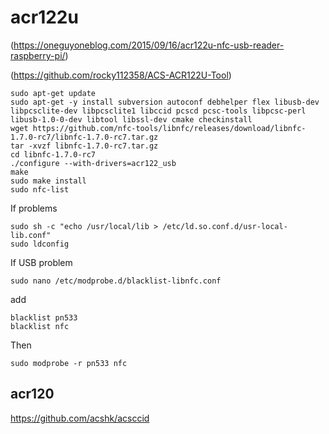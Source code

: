 # acr122u

(https://oneguyoneblog.com/2015/09/16/acr122u-nfc-usb-reader-raspberry-pi/)

(https://github.com/rocky112358/ACS-ACR122U-Tool)
```
sudo apt-get update
sudo apt-get -y install subversion autoconf debhelper flex libusb-dev libpcsclite-dev libpcsclite1 libccid pcscd pcsc-tools libpcsc-perl libusb-1.0-0-dev libtool libssl-dev cmake checkinstall
wget https://github.com/nfc-tools/libnfc/releases/download/libnfc-1.7.0-rc7/libnfc-1.7.0-rc7.tar.gz
tar -xvzf libnfc-1.7.0-rc7.tar.gz
cd libnfc-1.7.0-rc7
./configure --with-drivers=acr122_usb
make
sudo make install
sudo nfc-list
```
If problems
```
sudo sh -c "echo /usr/local/lib > /etc/ld.so.conf.d/usr-local-lib.conf"
sudo ldconfig
```

If USB problem
```
sudo nano /etc/modprobe.d/blacklist-libnfc.conf
```
add
```
blacklist pn533
blacklist nfc
```
Then
```
sudo modprobe -r pn533 nfc
```

## acr120

https://github.com/acshk/acsccid
